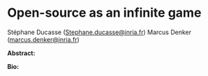 # Open-source as an infinite game

Stéphane Ducasse (Stephane.ducasse@inria.fr)
Marcus Denker (marcus.denker@inria.fr)

**Abstract:**


**Bio:**


